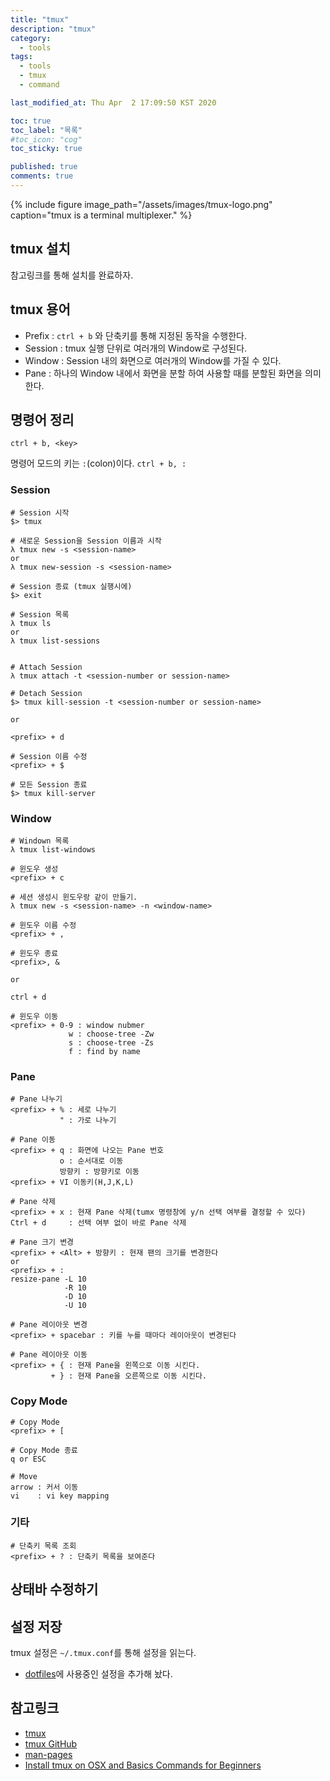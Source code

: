 ```yaml
---
title: "tmux"
description: "tmux"
category:
  - tools
tags:
  - tools
  - tmux 
  - command

last_modified_at: Thu Apr  2 17:09:50 KST 2020

toc: true
toc_label: "목록"
#toc_icon: "cog"
toc_sticky: true

published: true
comments: true
---
```


{% include figure image_path="/assets/images/tmux-logo.png" caption="tmux is a terminal multiplexer." %}

## tmux 설치

참고링크를 통해 설치를 완료하자.

## tmux 용어

  - Prefix : `ctrl + b` 와 단축키를 통해 지정된 동작을 수행한다. 
  - Session : tmux 실행 단위로 여러개의 Window로 구성된다.
  - Window : Session 내의 화면으로 여러개의 Window를 가질 수 있다.
  - Pane : 하나의 Window 내에서 화면을 분할 하여 사용할 때를 분할된 화면을 의미한다.

## 명령어 정리
`ctrl + b, <key>`

명령어 모드의 키는 `:`(colon)이다.
`ctrl + b, :`

### Session
```shell
# Session 시작
$> tmux

# 새로운 Session을 Session 이름과 시작
λ tmux new -s <session-name>
or
λ tmux new-session -s <session-name>

# Session 종료 (tmux 실행시에)
$> exit

# Session 목록
λ tmux ls
or
λ tmux list-sessions


# Attach Session
λ tmux attach -t <session-number or session-name>

# Detach Session
$> tmux kill-session -t <session-number or session-name>

or

<prefix> + d

# Session 이름 수정 
<prefix> + $

# 모든 Session 종료
$> tmux kill-server
```

### Window
```shell
# Windown 목록
λ tmux list-windows

# 윈도우 생성
<prefix> + c

# 세션 생성시 윈도우랑 같이 만들기.
λ tmux new -s <session-name> -n <window-name>

# 윈도우 이름 수정
<prefix> + ,

# 윈도우 종료
<prefix>, &

or

ctrl + d

# 윈도우 이동
<prefix> + 0-9 : window nubmer
             w : choose-tree -Zw
             s : choose-tree -Zs
             f : find by name
```

### Pane
```shell
# Pane 나누기
<prefix> + % : 세로 나누기
           " : 가로 나누기

# Pane 이동
<prefix> + q : 화면에 나오는 Pane 번호
           o : 순서대로 이동
           방향키 : 방향키로 이동
<prefix> + VI 이동키(H,J,K,L)

# Pane 삭제
<prefix> + x : 현재 Pane 삭제(tumx 명령창에 y/n 선택 여부를 결정할 수 있다)
Ctrl + d     : 선택 여부 없이 바로 Pane 삭제

# Pane 크기 변경
<prefix> + <Alt> + 방향키 : 현재 팬의 크기를 변경한다
or
<prefix> + :
resize-pane -L 10
            -R 10
            -D 10
            -U 10

# Pane 레이아웃 변경
<prefix> + spacebar : 키를 누를 때마다 레이아웃이 변경된다

# Pane 레이아웃 이동
<prefix> + { : 현재 Pane을 왼쪽으로 이동 시킨다.
         + } : 현재 Pane을 오른쪽으로 이동 시킨다.
```

### Copy Mode 
```shell
# Copy Mode
<prefix> + [

# Copy Mode 종료
q or ESC

# Move
arrow : 커서 이동
vi    : vi key mapping
```

### 기타
```shell
# 단축키 목록 조회
<prefix> + ? : 단축키 목록을 보여준다

```

## 상태바 수정하기


## 설정 저장
tmux 설정은 `~/.tmux.conf`를 통해 설정을 읽는다.


  - [dotfiles](https://github.com/geeksaga/dotfiles "dotfiles")에 사용중인 설정을 추가해 놨다.


## 참고링크

* [tmux][1]
* [tmux GitHub][2]
* [man-pages][3]
* [Install tmux on OSX and Basics Commands for Beginners][4]

[1]: https://github.com/tmux/tmux/wiki "tmux"
[2]: https://github.com/tmux/tmux "tmux GitHub"
[3]: http://man7.org/linux/man-pages/man1/tmux.1.html "man-pages"
[4]: https://medium.com/@jeongwhanchoi/install-tmux-on-osx-and-basics-commands-for-beginners-be22520fd95e "Install tmux on OSX and Basics Commands for Beginners"
